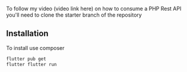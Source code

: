 To follow my video (video link here) on how to consume a PHP Rest API you'll need to clone the starter branch of the repository

## Installation

To install use composer

```bash
flutter pub get
flutter flutter run
```
